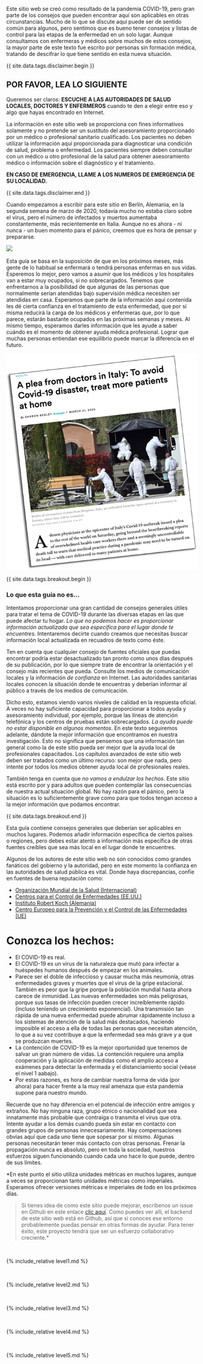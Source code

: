 Este sitio web se creó como resultado de la pandemia COVID-19, pero gran parte de los consejos que pueden encontrar aquí son aplicables en otras circunstancias. Mucho de lo que se discute aquí puede ser de sentido común para algunos, pero sentimos que es bueno tener consejos y listas de control para las etapas de la enfermedad en un solo lugar. Aunque consultamos con enfermeras y médicos sobre muchos de estos consejos, la mayor parte de este texto fue escrito por personas sin formación médica, tratando de descifrar lo que tiene sentido en esta nueva situación. 

{{ site.data.tags.disclaimer.begin }}

## POR FAVOR, LEA LO SIGUIENTE

Queremos ser claros: **ESCUCHE A LAS AUTORIDADES DE SALUD LOCALES, DOCTORES Y ENFERMEROS** cuando te den a elegir entre eso y algo que hayas encontrado en Internet.

La información en este sitio web se proporciona con fines informativos solamente y no pretende ser un sustituto del asesoramiento proporcionado por un médico o profesional sanitario cualificado. Los pacientes no deben utilizar la información aquí proporcionada para diagnosticar una condición de salud, problema o enfermedad. Los pacientes siempre deben consultar con un médico u otro profesional de la salud para obtener asesoramiento médico o información sobre el diagnóstico y el tratamiento.

**EN CASO DE EMERGENCIA, LLAME A LOS NUMEROS DE EMERGENCIA DE SU LOCALIDAD.**

{{ site.data.tags.disclaimer.end }}

Cuando empezamos a escribir para este sitio en Berlín, Alemania, en la segunda semana de marzo de 2020, todavía mucho no estaba claro sobre el virus, pero el número de infectados y muertos aumentaba constantemente, más recientemente en Italia. Aunque no es ahora - ni nunca - un buen momento para el pánico, creemos que es hora de pensar y prepararse.

![](/images/virus.png)

Esta guía se basa en la suposición de que en los próximos meses, más gente de lo habitual se enfermará o tendrá personas enfermas en sus vidas. Esperemos lo mejor, pero vamos a asumir que los médicos y los hospitales van a estar muy ocupados, si no sobrecargados. Tenemos que enfrentarnos a la posibilidad de que algunas de las personas que normalmente serían atendidas bajo supervisión médica necesiten ser atendidas en casa. Esperamos que parte de la información aquí contenida les dé cierta confianza en el tratamiento de esta enfermedad, que por sí misma reducirá la carga de los médicos y enfermeras que, por lo que parece, estarán bastante ocupados en las próximas semanas y meses. Al mismo tiempo, esperamos darles información que les ayude a saber cuándo es el momento de obtener ayuda médica profesional. Lograr que muchas personas entiendan ese equilibrio puede marcar la diferencia en el futuro. 

[![](/images/treat-at-home.png)](https://www.statnews.com/2020/03/21/coronavirus-plea-from-italy-treat-patients-at-home/)

{{ site.data.tags.breakout.begin }}

### Lo que esta guía no es...
Intentamos proporcionar una gran cantidad de consejos generales útiles para tratar el tema de COVID-19 durante las diversas etapas en las que puede afectar tu hogar. _Lo que no podemos hacer es proporcionar información actualizada que sea específica para el lugar donde te encuentres._ Intentaremos decirte cuando creamos que necesitas buscar información local actualizada en recuadros de texto como éste.

Ten en cuenta que cualquier consejo de fuentes oficiales que puedas encontrar podría estar desactualizado tan pronto como unos días después de su publicación, por lo que siempre trate de encontrar la orientación y el consejo más recientes que pueda. Consulte los medios de comunicación locales y la información _de confianza_ en Internet. Las autoridades sanitarias locales conocen la situación donde te encuentras y deberían informar al público a través de los medios de comunicación.

Dicho esto, estamos viendo varios niveles de calidad en la respuesta oficial. A veces no hay suficiente capacidad para proporcionar a todos ayuda y asesoramiento individual, por ejemplo, porque las líneas de atención telefónica y los centros de pruebas están sobrecargados. _La ayuda puede no estar disponible en algunos momentos_. En este texto seguiremos adelante, dándote la mejor información que encontramos en nuestra investigación. Esto no significa que pensemos que una información tan general como la de este sitio pueda ser mejor que la ayuda local de profesionales capacitados. Los capítulos avanzados de este sitio web deben ser tratados como un último recurso: son mejor que nada, pero intente por todos los medios obtener ayuda local de profesionales reales.

También tenga en cuenta que _no vamos a endulzar los hechos_. Este sitio está escrito por y para adultos que pueden contemplar las consecuencias de nuestra actual situación global. No hay razón para el pánico, pero la situación es lo suficientemente grave como para que todos tengan acceso a la mejor información que podamos encontrar.

{{ site.data.tags.breakout.end }}

Esta guía contiene consejos generales que deberían ser aplicables en muchos lugares. Podemos añadir información específica de ciertos países o regiones, pero debes estar atento a información más específica de otras fuentes creíbles que sea más local en el lugar donde te encuentres.

Algunos de los autores de este sitio web no son conocidos como grandes fanáticos del gobierno y la autoridad, pero en este momento la confianza en las autoridades de salud pública es vital. Donde haya discrepancias, confíe en fuentes de buena reputación como:

  * [Organización Mundial de la Salud (Internacional)](https://www.who.int/emergencies/diseases/novel-coronavirus-2019)
  * [Centros para el Control de Enfermedades (EE.UU.)](https://www.cdc.gov/coronavirus/2019-ncov/index.html)
  * [Instituto Robert Koch (Alemania)](https://www.rki.de/DE/Content/InfAZ/N/Neuartiges_Coronavirus/nCoV.html)
  * [Centro Europeo para la Prevención y el Control de las Enfermedades (UE)](https://www.ecdc.europa.eu/en)

# Conozca los hechos:
  * El COVID-19 es real.
  * El COVID-19 es un virus de la naturaleza que mutó para infectar a huéspedes humanos después de empezar en los animales.
  * Parece ser el doble de infeccioso y causar mucha más neumonía, otras enfermedades graves y muertes que el virus de la gripe estacional. También es peor que la gripe porque la población mundial hasta ahora carece de inmunidad. Las nuevas enfermedades son más peligrosas, porque sus tasas de infección pueden crecer increíblemente rápido (incluso teniendo un crecimiento exponencial). Una transmisión tan rápida de una nueva enfermedad puede abrumar rápidamente incluso a los sistemas de atención de la salud más destacados, haciendo imposible el acceso a ella de todas las personas que necesitan atención, lo que a su vez contribuye a que la enfermedad sea más grave y a que se produzcan muertes.
  * La contención de COVID-19 es la mejor oportunidad que tenemos de salvar un gran número de vidas. La contención requiere una amplia cooperación y la aplicación de medidas como el amplio acceso a exámenes para detectar la enfermada y el distanciamiento social (véase el nivel 1 aabajo).
  * Por estas razones, es hora de cambiar nuestra forma de vida (por ahora) para hacer frente a la muy real amenaza que esta pandemia supone para nuestro mundo.

Recuerde que no hay diferencia en el potencial de infección entre amigos y extraños. No hay ninguna raza, grupo étnico o nacionalidad que sea innatamente más probable que contraiga o transmita el virus que otra. Intente ayudar a los demás cuando pueda sin estar en contacto con grandes grupos de personas innecesariamente. Hay compensaciones obvias aquí que cada uno tiene que sopesar por sí mismo. Algunas personas necesitarán tener más contacto con otras personas. Frenar la propagación nunca es absoluto, pero en toda la sociedad, nuestros esfuerzos siguen funcionando cuando cada uno hace lo que puede, dentro de sus límites.

*En este punto el sitio utiliza unidades métricas en muchos lugares, aunque a veces se proporcionan tanto unidades métricas como imperiales. Esperamos ofrecer versiones métricas e imperiales de todo en los próximos días.

> Si tienes idea de como este sitio puede mejorar, escribenos un issue en Github en este enlace [clic aquí](https://github.com/covid-at-home/covid-at-home.github.io/issues/new). Como puedes ver allí, el backend de este sitio web está en Github, así que si conoces ese entorno probablemente puedas pensar en otras formas de ayudar. Para tener éxito, este proyecto tendrá que ser un esfuerzo collaborativo creciente.*

&nbsp; 

{% include_relative level1.md %}

&nbsp; 

{% include_relative level2.md %}

&nbsp; 
 
{% include_relative level3.md %}
            
&nbsp; 
 
{% include_relative level4.md %}
        
&nbsp; 
 
{% include_relative level5.md %}
